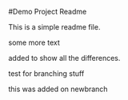 #Demo Project Readme

This is a simple readme file.

some more text

added to show all the differences.

test for branching stuff 

this was added on newbranch
